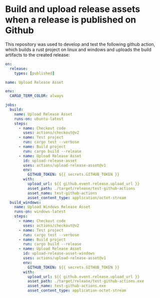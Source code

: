 # Build and upload release assets when a release is published on Github

This repository was used to develop and test the following github action, which builds a rust project on linux and windows and uploads the build artifacts to the created release:

```yaml
on:
  release:
    types: [published]

name: Upload Release Asset

env:
  CARGO_TERM_COLOR: always

jobs:
  build:
    name: Upload Release Asset
    runs-on: ubuntu-latest
    steps:
      - name: Checkout code
        uses: actions/checkout@v2
      - name: Test project
        run: cargo test --verbose
      - name: Build project
        run: cargo build --release
      - name: Upload Release Asset
        id: upload-release-asset
        uses: actions/upload-release-asset@v1
        env:
          GITHUB_TOKEN: ${{ secrets.GITHUB_TOKEN }}
        with:
          upload_url: ${{ github.event.release.upload_url }}
          asset_path: ./target/release/test-github-actions
          asset_name: test-github-actions
          asset_content_type: application/octet-stream
  build_windows:
    name: Upload Windows Release Asset
    runs-on: windows-latest
    steps:
      - name: Checkout code
        uses: actions/checkout@v2
      - name: Test project
        run: cargo test --verbose
      - name: Build project
        run: cargo build --release
      - name: Upload Release Asset
        id: upload-release-asset-windows
        uses: actions/upload-release-asset@v1
        env:
          GITHUB_TOKEN: ${{ secrets.GITHUB_TOKEN }}
        with:
          upload_url: ${{ github.event.release.upload_url }}
          asset_path: ./target/release/test-github-actions.exe
          asset_name: test-github-actions.exe
          asset_content_type: application-octet-stream

```
